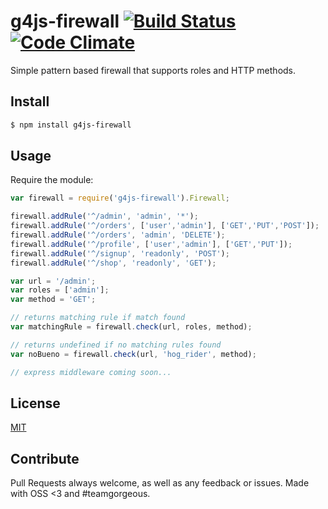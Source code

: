 # g4js-firewall [![Build Status](https://secure.travis-ci.org/AllegiantAir/g4js-firewall.png)](http://travis-ci.org/AllegiantAir/g4js-firewall) [![Code Climate](https://codeclimate.com/github/AllegiantAir/g4js-firewall/badges/gpa.svg)](https://codeclimate.com/github/AllegiantAir/g4js-firewall)

Simple pattern based firewall that supports roles and HTTP methods.

## Install

```sh
$ npm install g4js-firewall
```

## Usage

Require the module:

```js
var firewall = require('g4js-firewall').Firewall;

firewall.addRule('^/admin', 'admin', '*');
firewall.addRule('^/orders', ['user','admin'], ['GET','PUT','POST']);
firewall.addRule('^/orders', 'admin', 'DELETE');
firewall.addRule('^/profile', ['user','admin'], ['GET','PUT']);
firewall.addRule('^/signup', 'readonly', 'POST');
firewall.addRule('^/shop', 'readonly', 'GET');

var url = '/admin';
var roles = ['admin'];
var method = 'GET';

// returns matching rule if match found
var matchingRule = firewall.check(url, roles, method);

// returns undefined if no matching rules found
var noBueno = firewall.check(url, 'hog_rider', method);

// express middleware coming soon...

```

## License

[MIT](LICENSE)

## Contribute

Pull Requests always welcome, as well as any feedback or issues. Made with OSS <3 and #teamgorgeous.